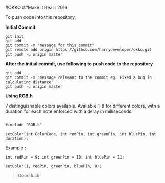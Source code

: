 #OKKO 
##Make it Real : 2016

To push code into this repository, 

**Initial Commit**

```
git init
git add .
git commit -m "message for this commit"
git remote add origin https://github.com/harrydeveloper/okko.git
git push -u origin master
```

**After the initial commit, use following to push code to the repository**

```
git add .
git commit -m "message relevant to the commit eg: Fixed a bug in calculating distance"
git push -u origin master

```

**Using RGB.h**

7 distinguishable colors available. Available 1-8 for different colors, with a duration for each note enforced with a delay in milliseconds.

```

#include "RGB.h"

setColor(int ColorCode, int redPin, int greenPin, int bluePin, int duration);

```

Example :

```
int redPin = 9; int greenPin = 10; int bluePin = 11;

setColor(1, redPin, greenPin, bluePin, 8);
``` 

> Good luck!


